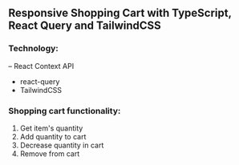 ## Responsive Shopping Cart with TypeScript, React Query and TailwindCSS

### Technology:
– React Context API
- react-query
- TailwindCSS

### Shopping cart functionality:
1. Get item's quantity
2. Add quantity to cart
3. Decrease quantity in cart
4. Remove from cart

